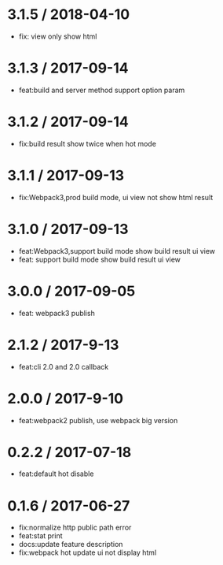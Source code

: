 
3.1.5 / 2018-04-10
==================

  * fix: view only show html

3.1.3 / 2017-09-14
==================

  * feat:build and server method support option param

3.1.2 / 2017-09-14
==================

  * fix:build result show twice when hot mode

3.1.1 / 2017-09-13
==================

  * fix:Webpack3,prod build mode, ui view not show html result

3.1.0 / 2017-09-13
==================

  * feat:Webpack3,support build mode show build result ui view
  * feat: support build mode show build result ui view

3.0.0 / 2017-09-05
==================

  * feat: webpack3 publish

2.1.2 / 2017-9-13
==================

  * feat:cli 2.0 and 2.0 callback

2.0.0 / 2017-9-10
==================

  * feat:webpack2 publish, use webpack big version

0.2.2 / 2017-07-18
==================

  * feat:default hot disable

0.1.6 / 2017-06-27
==================

  * fix:normalize http public path error
  * feat:stat print
  * docs:update feature description
  * fix:webpack hot update ui not display html
